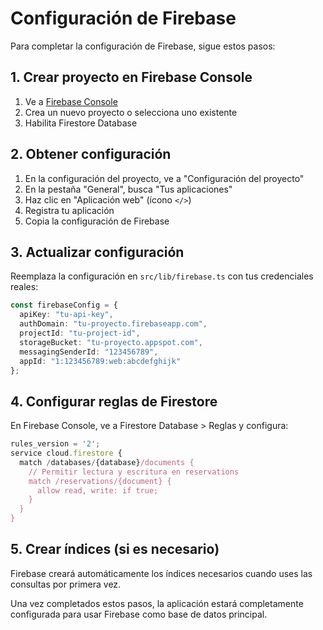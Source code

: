 # Configuración de Firebase

Para completar la configuración de Firebase, sigue estos pasos:

## 1. Crear proyecto en Firebase Console

1. Ve a [Firebase Console](https://console.firebase.google.com/)
2. Crea un nuevo proyecto o selecciona uno existente
3. Habilita Firestore Database

## 2. Obtener configuración

1. En la configuración del proyecto, ve a "Configuración del proyecto"
2. En la pestaña "General", busca "Tus aplicaciones"
3. Haz clic en "Aplicación web" (ícono `</>`)
4. Registra tu aplicación
5. Copia la configuración de Firebase

## 3. Actualizar configuración

Reemplaza la configuración en `src/lib/firebase.ts` con tus credenciales reales:

```typescript
const firebaseConfig = {
  apiKey: "tu-api-key",
  authDomain: "tu-proyecto.firebaseapp.com",
  projectId: "tu-project-id",
  storageBucket: "tu-proyecto.appspot.com",
  messagingSenderId: "123456789",
  appId: "1:123456789:web:abcdefghijk"
};
```

## 4. Configurar reglas de Firestore

En Firebase Console, ve a Firestore Database > Reglas y configura:

```javascript
rules_version = '2';
service cloud.firestore {
  match /databases/{database}/documents {
    // Permitir lectura y escritura en reservations
    match /reservations/{document} {
      allow read, write: if true;
    }
  }
}
```

## 5. Crear índices (si es necesario)

Firebase creará automáticamente los índices necesarios cuando uses las consultas por primera vez.

Una vez completados estos pasos, la aplicación estará completamente configurada para usar Firebase como base de datos principal.